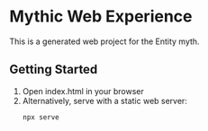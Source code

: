 # Mythic Web Experience
    
This is a generated web project for the Entity myth.

## Getting Started

1. Open index.html in your browser
2. Alternatively, serve with a static web server:
   ```
   npx serve
   ```
    